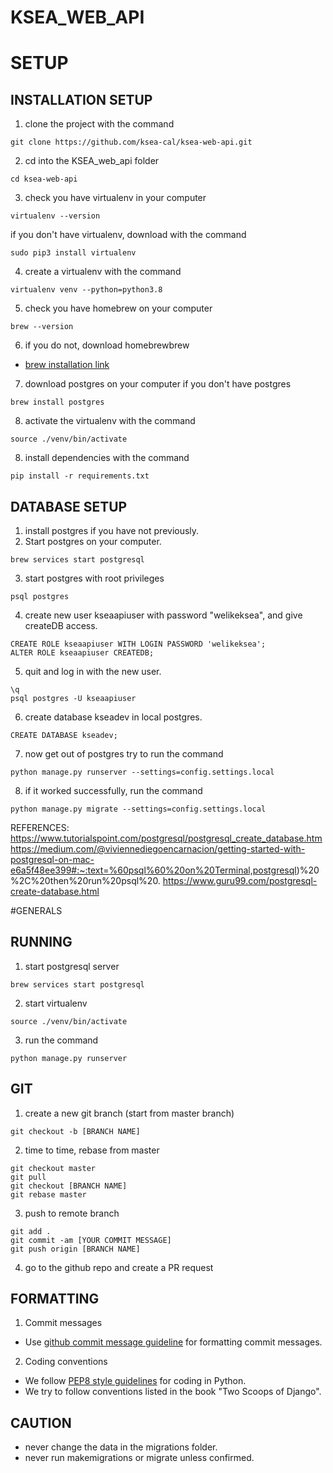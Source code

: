 # KSEA_WEB_API

# SETUP
## INSTALLATION SETUP

1. clone the project with the command
```
git clone https://github.com/ksea-cal/ksea-web-api.git
```
2. cd into the KSEA_web_api folder
```
cd ksea-web-api
```
3. check you have virtualenv in your computer
```
virtualenv --version
```
if you don't have virtualenv, download with the command
```
sudo pip3 install virtualenv
```
4. create a virtualenv with the command
```
virtualenv venv --python=python3.8
```
5. check you have homebrew on your computer
```
brew --version
```
6. if you do not, download homebrewbrew
- [brew installation link](https://brew.sh/})

7. download postgres on your computer if you don't have postgres
```
brew install postgres
```
8. activate the virtualenv with the command
```
source ./venv/bin/activate
```
8. install dependencies with the command
```
pip install -r requirements.txt
```

## DATABASE SETUP

1. install postgres if you have not previously.
2. Start postgres on your computer.
```
brew services start postgresql
```
3. start postgres with root privileges
```
psql postgres
```
4. create new user kseaapiuser with password "welikeksea", and give createDB access.
```
CREATE ROLE kseaapiuser WITH LOGIN PASSWORD 'welikeksea';
ALTER ROLE kseaapiuser CREATEDB;
```
5. quit and log in with the new user.
```
\q
psql postgres -U kseaapiuser
```
6. create database kseadev in local postgres.
```
CREATE DATABASE kseadev;
```
7. now get out of postgres try to run the command 
```
python manage.py runserver --settings=config.settings.local
```
8. if it worked successfully, run the command
```
python manage.py migrate --settings=config.settings.local
```


REFERENCES:
https://www.tutorialspoint.com/postgresql/postgresql_create_database.htm
https://medium.com/@viviennediegoencarnacion/getting-started-with-postgresql-on-mac-e6a5f48ee399#:~:text=%60psql%60%20on%20Terminal,postgresql)%20%2C%20then%20run%20psql%20.
https://www.guru99.com/postgresql-create-database.html

#GENERALS
## RUNNING
1. start postgresql server
```
brew services start postgresql
```
2. start virtualenv
```
source ./venv/bin/activate
```
3. run the command
```
python manage.py runserver
```

## GIT
1. create a new git branch (start from master branch)
```
git checkout -b [BRANCH NAME]
```

2. time to time, rebase from master
```
git checkout master
git pull 
git checkout [BRANCH NAME]
git rebase master
```

3. push to remote branch
```
git add .
git commit -am [YOUR COMMIT MESSAGE]
git push origin [BRANCH NAME]
```

4. go to the github repo and create a PR request


## FORMATTING

1. Commit messages
- Use [github commit message guideline](https://gist.github.com/develar/273e2eb938792cf5f86451fbac2bcd51) for formatting commit messages.
2. Coding conventions
- We follow [PEP8 style guidelines](https://www.python.org/dev/peps/pep-0008/) for coding in Python.
- We try to follow conventions listed in the book "Two Scoops of Django".

## CAUTION

- never change the data in the migrations folder.
- never run makemigrations or migrate unless confirmed.

